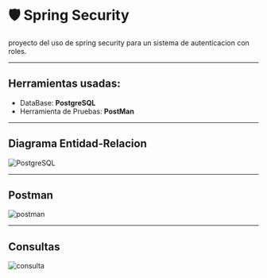 # 🛡 Spring Security 

proyecto del uso de spring security para un sistema de autenticacion con roles.

---

## Herramientas usadas: 
 - DataBase: **PostgreSQL**
 - Herramienta de Pruebas: **PostMan**

---
## Diagrama Entidad-Relacion

![PostgreSQL](ERD.png)

---

## Postman

![postman](postman.PNG)

---

## Consultas

![consulta](postgreSQL.PNG)
